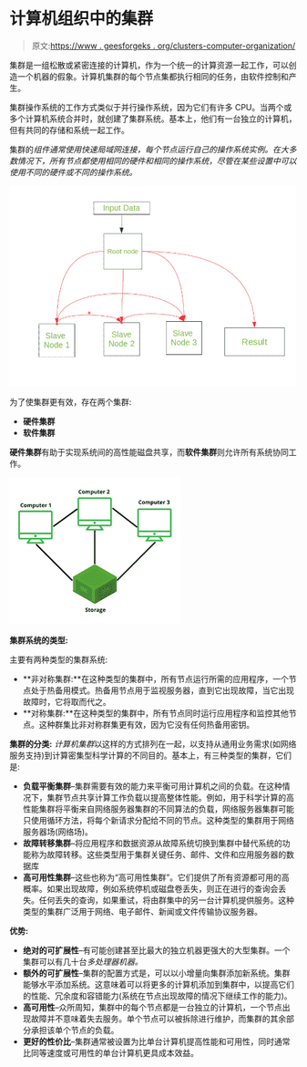 # 计算机组织中的集群

> 原文:[https://www . geesforgeks . org/clusters-computer-organization/](https://www.geeksforgeeks.org/clusters-computer-organisation/)

集群是一组松散或紧密连接的计算机，作为一个统一的计算资源一起工作，可以创造一个机器的假象。计算机集群的每个节点集都执行相同的任务，由软件控制和产生。

集群操作系统的工作方式类似于并行操作系统，因为它们有许多 CPU。当两个或多个计算机系统合并时，就创建了集群系统。基本上，他们有一台独立的计算机，但有共同的存储和系统一起工作。

集群的*组件通常使用快速局域网连接，每个节点运行自己的操作系统实例。在大多数情况下，所有节点都使用相同的硬件和相同的操作系统，尽管在某些设置中可以使用不同的硬件或不同的操作系统。*

![](img/5e6ec51ec9ebea5479e839a05f58406d.png)

为了使集群更有效，存在两个集群:

*   **硬件集群**
*   **软件集群**

**硬件集群**有助于实现系统间的高性能磁盘共享，而**软件集群**则允许所有系统协同工作。

![](img/973e29356795b4e19164b5e55ec1dbd5.png)

**集群系统的类型:**

主要有两种类型的集群系统:

*   **非对称集群:**在这种类型的集群中，所有节点运行所需的应用程序，一个节点处于热备用模式。热备用节点用于监视服务器，直到它出现故障，当它出现故障时，它将取而代之。
*   **对称集群:**在这种类型的集群中，所有节点同时运行应用程序和监控其他节点。这种群集比非对称群集更有效，因为它没有任何热备用密钥。

**集群的分类:**
*计算机集群*以这样的方式排列在一起，以支持从通用业务需求(如网络服务支持)到计算密集型科学计算的不同目的。基本上，有三种类型的集群，它们是:

*   **负载平衡集群**–集群需要有效的能力来平衡可用计算机之间的负载。在这种情况下，集群节点共享计算工作负载以提高整体性能。例如，用于科学计算的高性能集群将平衡来自网络服务器集群的不同算法的负载，网络服务器集群可能只使用循环方法，将每个新请求分配给不同的节点。这种类型的集群用于网络服务器场(网络场)。
*   **故障转移集群**–将应用程序和数据资源从故障系统切换到集群中替代系统的功能称为故障转移。这些类型用于集群关键任务、邮件、文件和应用服务器的数据库
*   **高可用性集群**–这些也称为“高可用性集群”。它们提供了所有资源都可用的高概率。如果出现故障，例如系统停机或磁盘卷丢失，则正在进行的查询会丢失。任何丢失的查询，如果重试，将由群集中的另一台计算机提供服务。这种类型的集群广泛用于网络、电子邮件、新闻或文件传输协议服务器。

**优势:**

*   **绝对的可扩展性**–有可能创建甚至比最大的独立机器更强大的大型集群。一个集群可以有几十台*多处理器机器。*
*   **额外的可扩展性**–集群的配置方式是，可以以小增量向集群添加新系统。集群能够水平添加系统。这意味着可以将更多的计算机添加到集群中，以提高它们的性能、冗余度和容错能力(系统在节点出现故障的情况下继续工作的能力)。
*   **高可用性**–众所周知，集群中的每个节点都是一台独立的计算机，一个节点出现故障并不意味着失去服务。单个节点可以被拆除进行维护，而集群的其余部分承担该单个节点的负载。
*   **更好的性价比**–集群通常被设置为比单台计算机提高性能和可用性，同时通常比同等速度或可用性的单台计算机更具成本效益。